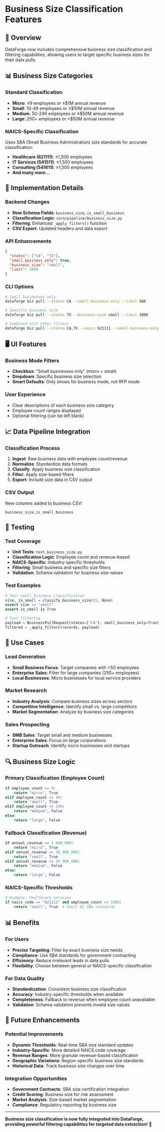 # Business Size Classification Features

## 🎯 Overview

DataForge now includes comprehensive business size classification and filtering capabilities, allowing users to target specific business sizes for their data pulls.

## 📊 Business Size Categories

### Standard Classification
- **Micro**: ≤9 employees or ≤$1M annual revenue
- **Small**: 10-49 employees or ≤$10M annual revenue  
- **Medium**: 50-249 employees or ≤$50M annual revenue
- **Large**: 250+ employees or >$50M annual revenue

### NAICS-Specific Classification
Uses SBA (Small Business Administration) size standards for accurate classification:
- **Healthcare (621111)**: ≤1,500 employees
- **IT Services (541511)**: ≤1,500 employees
- **Consulting (541611)**: ≤1,500 employees
- **And many more...**

## 🔧 Implementation Details

### Backend Changes
- **New Schema Fields**: `business_size`, `is_small_business`
- **Classification Logic**: `core/pipeline/business_size.py`
- **Filtering**: Enhanced `_apply_filters()` function
- **CSV Export**: Updated headers and data export

### API Enhancements
```json
{
  "states": ["CA", "TX"],
  "small_business_only": true,
  "business_size": "small",
  "limit": 1000
}
```

### CLI Options
```bash
# Small businesses only
dataforge biz pull --states CA --small-business-only --limit 500

# Specific business size
dataforge biz pull --states TX --business-size small --limit 1000

# Combined with other filters
dataforge biz pull --states CA,TX --naics 621111 --small-business-only --enable-geocoder
```

## 🖥️ UI Features

### Business Mode Filters
- **Checkbox**: "Small businesses only" (micro + small)
- **Dropdown**: Specific business size selection
- **Smart Defaults**: Only shows for business mode, not RFP mode

### User Experience
- Clear descriptions of each business size category
- Employee count ranges displayed
- Optional filtering (can be left blank)

## 📈 Data Pipeline Integration

### Classification Process
1. **Ingest**: Raw business data with employee count/revenue
2. **Normalize**: Standardize data formats
3. **Classify**: Apply business size classification
4. **Filter**: Apply size-based filters
5. **Export**: Include size data in CSV output

### CSV Output
New columns added to business CSV:
```
business_size,is_small_business
```

## 🧪 Testing

### Test Coverage
- **Unit Tests**: `test_business_size.py`
- **Classification Logic**: Employee count and revenue-based
- **NAICS-Specific**: Industry-specific thresholds
- **Filtering**: Small business and specific size filters
- **Validation**: Schema validation for business size values

### Test Examples
```python
# Test small business classification
size, is_small = classify_business_size(25, None)
assert size == "small"
assert is_small is True

# Test filtering
payload = BusinessPullRequest(states=["CA"], small_business_only=True)
filtered = _apply_filters(records, payload)
```

## 🎯 Use Cases

### Lead Generation
- **Small Business Focus**: Target companies with <50 employees
- **Enterprise Sales**: Filter for large companies (250+ employees)
- **Local Businesses**: Micro businesses for local service providers

### Market Research
- **Industry Analysis**: Compare business sizes across sectors
- **Competitive Intelligence**: Identify small vs. large competitors
- **Market Segmentation**: Analyze by business size categories

### Sales Prospecting
- **SMB Sales**: Target small and medium businesses
- **Enterprise Sales**: Focus on large corporations
- **Startup Outreach**: Identify micro businesses and startups

## 🔍 Business Size Logic

### Primary Classification (Employee Count)
```python
if employee_count <= 9:
    return "micro", True
elif employee_count <= 49:
    return "small", True
elif employee_count <= 249:
    return "medium", False
else:
    return "large", False
```

### Fallback Classification (Revenue)
```python
if annual_revenue <= 1_000_000:
    return "micro", True
elif annual_revenue <= 10_000_000:
    return "small", True
elif annual_revenue <= 50_000_000:
    return "medium", False
else:
    return "large", False
```

### NAICS-Specific Thresholds
```python
# Example: Healthcare services
if naics_code == "621111" and employee_count <= 1500:
    return "small", True  # Small by SBA standards
```

## 📊 Benefits

### For Users
- **Precise Targeting**: Filter by exact business size needs
- **Compliance**: Use SBA standards for government contracting
- **Efficiency**: Reduce irrelevant leads in data pulls
- **Flexibility**: Choose between general or NAICS-specific classification

### For Data Quality
- **Standardization**: Consistent business size classification
- **Accuracy**: Industry-specific thresholds when available
- **Completeness**: Fallback to revenue when employee count unavailable
- **Validation**: Schema validation prevents invalid size values

## 🚀 Future Enhancements

### Potential Improvements
- **Dynamic Thresholds**: Real-time SBA size standard updates
- **Industry-Specific**: More detailed NAICS code coverage
- **Revenue Ranges**: More granular revenue-based classification
- **Geographic Variations**: Region-specific business size standards
- **Historical Data**: Track business size changes over time

### Integration Opportunities
- **Government Contracts**: SBA size certification integration
- **Credit Scoring**: Business size for risk assessment
- **Market Analysis**: Size-based market segmentation
- **Compliance**: Regulatory reporting by business size

---

**Business size classification is now fully integrated into DataForge, providing powerful filtering capabilities for targeted data extraction!** 🎯

